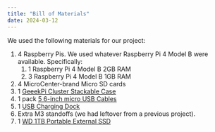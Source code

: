 ```yaml
---
title: "Bill of Materials"
date: 2024-03-12
---
```

We used the following materials for our project:
1. 4 Raspberry Pis. We used whatever Raspberry Pi 4 Model B were available. Specifically:  
   1. 1 Raspberry Pi 4 Model B 2GB RAM  
   2. 3 Raspberry Pi 4 Model B 1GB RAM
2. 4 MicroCenter-brand Micro SD cards
3. 1 [GeeekPi Cluster Stackable Case](https://www.amazon.com/GeeekPi-Cluster-Raspberry-Heatsink-Stackable/dp/B07MW3GM1T/ref=asc_df_B07MW24S61/?tag=&linkCode=df0&hvadid=343224652930&hvpos=&hvnetw=g&hvrand=8717861384181386006&hvpone=&hvptwo=&hvqmt=&hvdev=m&hvdvcmdl=&hvlocint=&hvlocphy=9007309&hvtargid=pla-782847829850&psc=1&mcid=e2bde0a25c9736469eede4b88c4b03bb&ref=&adgrpid=71764766791&gclid=CjwKCAiA8sauBhB3EiwAruTRJsvVJtcm1vU-5CcHYZK1L-XYRDXNXMBS5bqaVJXWCmo8VKoayOnU3BoCjX8QAvD_BwE&th=1)
4. 1 pack [5 6-inch micro USB Cables](https://www.amazon.com/dp/B0B8GN7BD9/ref=sspa_mw_detail_0?ie=UTF8&psc=1&sp_csd=d2lkZ2V0TmFtZT1zcF9waG9uZV9kZXRhaWwp13NParams)
5. 1 [USB Charging Dock](https://www.amazon.com/Charging-Durable-Station-Compatible-Samsung/dp/B08LL1SVZD/ref=pd_aw_fbt_m_sccl_1/136-8452093-6698707?pd_rd_w=UJbp7&content-id=amzn1.sym.6d90cd56-3eed-4d23-b409-a3b634cfdc4d&pf_rd_p=6d90cd56-3eed-4d23-b409-a3b634cfdc4d&pf_rd_r=N566BH338MTK9RCPK29B&pd_rd_wg=ZUbtR&pd_rd_r=2885ce35-a47a-4247-9976-b9dce4071541&pd_rd_i=B08LL1SVZD&psc=1&th=1)
6. Extra M3 standoffs (we had leftover from a previous project).
7. 1 [WD 1TB Portable External SSD](https://www.amazon.com/Portable-Passport-External-Warranty-WDBAGF0010BBL-WESN/dp/B08F21J716/ref=mp_s_a_1_5?crid=1XYAC2GW3LNSN&dib=eyJ2IjoiMSJ9.WeLfRF17Je8xniwyUAUNdNlqdWnitRFr5GZO68bPCF_Lxf1CDMIraB6FOygWBwzeqYc3qTCWB62wR6OexuOMhNfJiSouKrheh1_hmrRBGIZUFikN9v7HkgAXp4bZk4Vg1tZz4OdOpWjPfuPw_Rh-NCZ7gEaFPU2b5g8fI01yPR4dbmU9FkkEuR6JbrMswwn0xr4-ECz-nhZklhyfazPHvg.xoBoWjNG3uNQzb7Sv_7kwCfgiCPSMaKNpFWHN5mlSQs&dib_tag=se&keywords=wd+ssd+1tb+external&qid=1708101283&sprefix=wd+ssd+1tb+ext%2Caps%2C646&sr=8-5)
